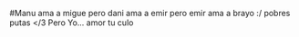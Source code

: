 
#Manu ama a migue pero dani ama a emir pero emir ama a brayo :/ pobres putas </3
Pero Yo... amor tu culo
